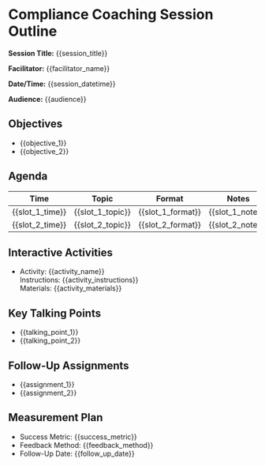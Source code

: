 <!-- Powered by BMAD™ Core -->

# Compliance Coaching Session Outline

**Session Title:** {{session_title}}

**Facilitator:** {{facilitator_name}}

**Date/Time:** {{session_datetime}}

**Audience:** {{audience}}

## Objectives

- {{objective_1}}
- {{objective_2}}

## Agenda

| Time            | Topic            | Format            | Notes            |
| --------------- | ---------------- | ----------------- | ---------------- |
| {{slot_1_time}} | {{slot_1_topic}} | {{slot_1_format}} | {{slot_1_notes}} |
| {{slot_2_time}} | {{slot_2_topic}} | {{slot_2_format}} | {{slot_2_notes}} |

## Interactive Activities

- Activity: {{activity_name}}  
  Instructions: {{activity_instructions}}  
  Materials: {{activity_materials}}

## Key Talking Points

- {{talking_point_1}}
- {{talking_point_2}}

## Follow-Up Assignments

- {{assignment_1}}
- {{assignment_2}}

## Measurement Plan

- Success Metric: {{success_metric}}
- Feedback Method: {{feedback_method}}
- Follow-Up Date: {{follow_up_date}}
